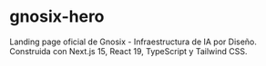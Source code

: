 # gnosix-hero
Landing page oficial de Gnosix - Infraestructura de IA por Diseño. Construida con Next.js 15, React 19, TypeScript y Tailwind CSS.
